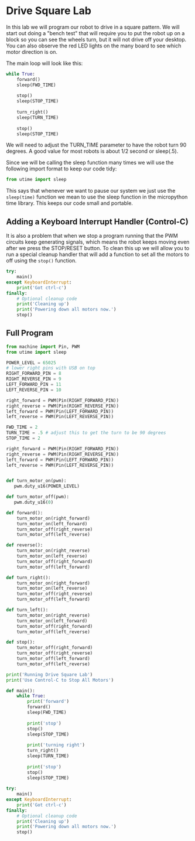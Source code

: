 # Drive Square Lab

In this lab we will program our robot to drive in a square pattern. We will start out doing a "bench test" that will require you to put the robot up on a block so you can see the wheels turn, but it will not drive off your desktop.  You can also observe the red LED lights on the many board to see which motor direction is on.

The main loop will look like this:

```py
while True:
    forward()
    sleep(FWD_TIME)
    
    stop()
    sleep(STOP_TIME)
    
    turn_right()
    sleep(TURN_TIME)
    
    stop()
    sleep(STOP_TIME)
```

We will need to adjust the TURN_TIME parameter to have the robot turn 90 degrees.  A good value for most robots is about 1/2 second or sleep(.5).

Since we will be calling the sleep function many times we will use the following import format to keep our code tidy:

```py
from utime import sleep
```
This says that whenever we want to pause our system we just use the ```sleep(time)``` function we mean to use the sleep function in the micropython time library.  This keeps our code small and portable.


## Adding a Keyboard Interrupt Handler (Control-C)

It is also a problem that when we stop a program running that the PWM circuits keep generating signals, which means the robot keeps moving even after we press the STOP/RESET button.  To clean this up we will allow you to run a special cleanup handler that will add a function to set all the motors to off using the ```stop()``` function.

```py
try:
    main()
except KeyboardInterrupt:
    print('Got ctrl-c')
finally:
    # Optional cleanup code
    print('Cleaning up')
    print('Powering down all motors now.')
    stop()
```

## Full Program

```py
from machine import Pin, PWM
from utime import sleep

POWER_LEVEL = 65025
# lower right pins with USB on top
RIGHT_FORWARD_PIN = 8
RIGHT_REVERSE_PIN = 9
LEFT_FORWARD_PIN = 11
LEFT_REVERSE_PIN = 10

right_forward = PWM(Pin(RIGHT_FORWARD_PIN))
right_reverse = PWM(Pin(RIGHT_REVERSE_PIN))
left_forward = PWM(Pin(LEFT_FORWARD_PIN))
left_reverse = PWM(Pin(LEFT_REVERSE_PIN))

FWD_TIME = 2
TURN_TIME = .5 # adjust this to get the turn to be 90 degrees
STOP_TIME = 2

right_forward = PWM(Pin(RIGHT_FORWARD_PIN))
right_reverse = PWM(Pin(RIGHT_REVERSE_PIN))
left_forward = PWM(Pin(LEFT_FORWARD_PIN))
left_reverse = PWM(Pin(LEFT_REVERSE_PIN))


def turn_motor_on(pwm):
   pwm.duty_u16(POWER_LEVEL)

def turn_motor_off(pwm):
   pwm.duty_u16(0)

def forward():
    turn_motor_on(right_forward)
    turn_motor_on(left_forward)
    turn_motor_off(right_reverse)
    turn_motor_off(left_reverse)

def reverse():
    turn_motor_on(right_reverse)
    turn_motor_on(left_reverse)
    turn_motor_off(right_forward)
    turn_motor_off(left_forward)

def turn_right():
    turn_motor_on(right_forward)
    turn_motor_on(left_reverse)
    turn_motor_off(right_reverse)
    turn_motor_off(left_forward)

def turn_left():
    turn_motor_on(right_reverse)
    turn_motor_on(left_forward)
    turn_motor_off(right_forward)
    turn_motor_off(left_reverse)

def stop():
    turn_motor_off(right_forward)
    turn_motor_off(right_reverse)
    turn_motor_off(left_forward)
    turn_motor_off(left_reverse)

print('Running Drive Square Lab')
print('Use Control-C to Stop All Motors')

def main():
    while True:
        print('forward')
        forward()
        sleep(FWD_TIME)
        
        print('stop')
        stop()
        sleep(STOP_TIME)
        
        print('turning right')
        turn_right()
        sleep(TURN_TIME)
        
        print('stop')
        stop()
        sleep(STOP_TIME)
    
try:
    main()
except KeyboardInterrupt:
    print('Got ctrl-c')
finally:
    # Optional cleanup code
    print('Cleaning up')
    print('Powering down all motors now.')
    stop()
```